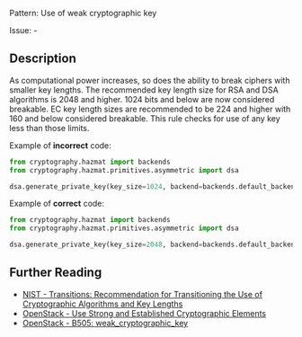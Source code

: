 Pattern: Use of weak cryptographic key

Issue: -

## Description

As computational power increases, so does the ability to break ciphers with
smaller key lengths. The recommended key length size for RSA and DSA
algorithms is 2048 and higher. 1024 bits and below are now considered
breakable. EC key length sizes are recommended to be 224 and higher with 160
and below considered breakable. This rule checks for use of any key
less than those limits.


Example of **incorrect** code:

```python
from cryptography.hazmat import backends
from cryptography.hazmat.primitives.asymmetric import dsa

dsa.generate_private_key(key_size=1024, backend=backends.default_backend())
```

Example of **correct** code:

```python
from cryptography.hazmat import backends
from cryptography.hazmat.primitives.asymmetric import dsa

dsa.generate_private_key(key_size=2048, backend=backends.default_backend())
```

## Further Reading

* [NIST - Transitions: Recommendation for Transitioning the Use of Cryptographic Algorithms and Key Lengths](http://nvlpubs.nist.gov/nistpubs/Legacy/SP/nistspecialpublication800-131a.pdf)
* [OpenStack - Use Strong and Established Cryptographic Elements](https://security.openstack.org/guidelines/dg_strong-crypto.html)
* [OpenStack - B505: weak_cryptographic_key](https://docs.openstack.org/developer/bandit/plugins/weak_cryptographic_key.html)
